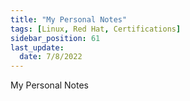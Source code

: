 ```yaml
---
title: "My Personal Notes"
tags: [Linux, Red Hat, Certifications]
sidebar_position: 61
last_update:
  date: 7/8/2022
---
```


My Personal Notes
